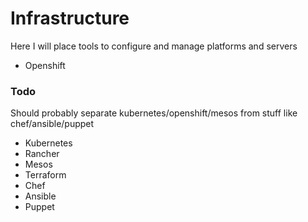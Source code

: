 # Infrastructure

Here I will place tools to configure and manage platforms and servers

* Openshift


### Todo

Should probably separate kubernetes/openshift/mesos from stuff like
chef/ansible/puppet

* Kubernetes
* Rancher
* Mesos
* Terraform
* Chef
* Ansible
* Puppet